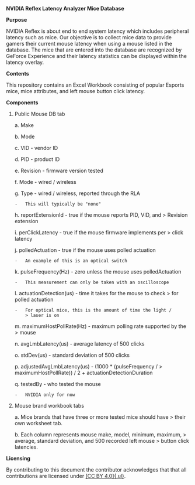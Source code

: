 **NVIDIA Reflex Latency Analyzer Mice Database**

**Purpose**

NVIDIA Reflex is about end to end system latency which includes
peripheral latency such as mice. Our objective is to collect mice data
to provide gamers their current mouse latency when using a mouse listed
in the database. The mice that are entered into the database are
recognized by GeForce Experience and their latency statistics can be
displayed within the latency overlay.

**Contents**

This repository contains an Excel Workbook consisting of popular Esports
mice, mice attributes, and left mouse button click latency.

**Components**

1.  Public Mouse DB tab

    a.  Make

    b.  Mode

    c.  VID - vendor ID

    d.  PID - product ID

    e.  Revision - firmware version tested

    f.  Mode - wired / wireless

    g.  Type - wired / wireless, reported through the RLA

        -   This will typically be "none"

    h.  reportExtensionId - true if the mouse reports PID, VID, and
        > Revision extension

    i.  perClickLatency - true if the mouse firmware implements per
        > click latency

    j.  polledActuation - true if the mouse uses polled actuation

        -   An example of this is an optical switch

    k.  pulseFrequency(Hz) - zero unless the mouse uses polledActuation

        -   This measurement can only be taken with an oscilloscope

    l.  actuationDetection(us) - time it takes for the mouse to check
        > for polled actuation

        -   For optical mice, this is the amount of time the light /
            > laser is on

    m.  maximumHostPollRate(Hz) - maximum polling rate supported by the
        > mouse

    n.  avgLmbLatency(us) - average latency of 500 clicks

    o.  stdDev(us) - standard deviation of 500 clicks

    p.  adjustedAvgLmbLatency(us) - (1000 \* (pulseFrequency /
        > maximumHostPollRate)) / 2 + actuationDetectionDuration

    q.  testedBy - who tested the mouse

        -   NVIDIA only for now

2.  Mouse brand workbook tabs

    a.  Mice brands that have three or more tested mice should have
        > their own worksheet tab.

    b.  Each column represents mouse make, model, minimum, maximum,
        > average, standard deviation, and 500 recorded left mouse
        > button click latencies.

**Licensing**

By contributing to this document the contributor acknowledges that that
all contributions are licensed under [[CC BY
4.0]{.ul}](https://creativecommons.org/licenses/by/4.0/).
